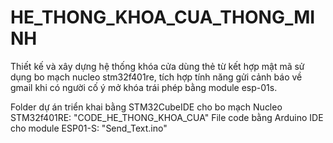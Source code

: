 # HE_THONG_KHOA_CUA_THONG_MINH
Thiết kế và xây dựng hệ thống khóa cửa dùng thẻ từ kết hợp mật mã sử dụng bo mạch nucleo stm32f401re, tích hợp tính năng gửi cảnh báo về gmail khi có người cố ý mở khóa trái phép bằng module esp-01s.

Folder dự án triển khai bằng STM32CubeIDE cho bo mạch Nucleo STM32f401RE: "CODE_HE_THONG_KHOA_CUA"
File code bằng Arduino IDE cho module ESP01-S: "Send_Text.ino"